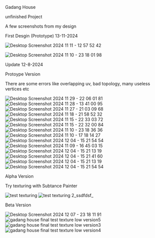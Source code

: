 Gadang House

unfinished Project

A few screenshots from my design

First Desgin (Prototype) 13-11-2024

![Desktop Screenshot 2024 11 11 - 12 57 52 42](https://github.com/user-attachments/assets/f47997fd-39c7-4f7c-b686-ef67fc96f3b6)

![Desktop Screenshot 2024 11 10 - 23 18 01 98](https://github.com/user-attachments/assets/cdef7e57-3645-426a-8c62-e46fdfad1d25)


Update 12-8-2024


Protoype Version

There are some errors like overlapping uv, bad topology, many useless vertices etc

![Desktop Screenshot 2024 11 29 - 22 06 01 81](https://github.com/user-attachments/assets/8d200ab6-f6ff-40fd-b725-f830464a9bff)
![Desktop Screenshot 2024 11 28 - 13 41 00 95](https://github.com/user-attachments/assets/49dffaf0-e41d-486b-a21f-04aa6160bdae)
![Desktop Screenshot 2024 11 27 - 21 03 09 68](https://github.com/user-attachments/assets/a27cd0be-3025-4e84-90b7-3ed00163b110)
![Desktop Screenshot 2024 11 18 - 21 58 52 32](https://github.com/user-attachments/assets/c2352dfa-8a07-45df-8b64-744a3823d061)
![Desktop Screenshot 2024 11 15 - 22 33 03 72](https://github.com/user-attachments/assets/8d8ab181-63fd-4ec8-8f3d-b24cd3bb4d45)
![Desktop Screenshot 2024 11 15 - 22 32 00 84](https://github.com/user-attachments/assets/cb748ad1-558b-47ef-9703-4a84a79861bd)
![Desktop Screenshot 2024 11 10 - 23 18 36 36](https://github.com/user-attachments/assets/93137293-d061-45a1-9d47-4cfec8f2d32c)
![Desktop Screenshot 2024 11 10 - 17 18 14 27](https://github.com/user-attachments/assets/ece3a083-f1e4-4895-9bc7-1f9fbfae07bd)
![Desktop Screenshot 2024 12 04 - 15 21 54 54](https://github.com/user-attachments/assets/0460fef5-4d6a-43af-a69c-95263cedb366)
![Desktop Screenshot 2024 11 09 - 16 45 03 15](https://github.com/user-attachments/assets/b7824b8f-fc88-462d-8d12-91d4abc8d748)
![Desktop Screenshot 2024 12 04 - 15 21 13 19](https://github.com/user-attachments/assets/084133e9-ca3d-42bf-9a71-186d8a8d4af1)
![Desktop Screenshot 2024 12 04 - 15 21 41 60](https://github.com/user-attachments/assets/f07e5c7c-95da-4c9d-8869-20daa848da00)
![Desktop Screenshot 2024 12 04 - 15 21 13 19](https://github.com/user-attachments/assets/3a583c51-637d-48c3-ada3-91aa124ba6ef)
![Desktop Screenshot 2024 12 04 - 15 21 54 54](https://github.com/user-attachments/assets/208cafb3-b8e8-4808-933c-f038bbeaab2c)


Alpha Version

Try texturing with Subtance Painter

![test texturing](https://github.com/user-attachments/assets/37eb7703-94af-481c-aa8a-43acad4dd21c)
![test texturing 2_ssdfdsf_](https://github.com/user-attachments/assets/b38b77b8-3931-4ca4-8be3-d88ffc394d9e)

Beta Version

![Desktop Screenshot 2024 12 07 - 23 18 11 91](https://github.com/user-attachments/assets/27fac870-8a5e-4c86-885e-cd49dd455d89)
![gadang house final test texture low version5](https://github.com/user-attachments/assets/6c7bd257-cb81-436d-83d6-6d6a1767e788)
![gadang house final test texture low version3](https://github.com/user-attachments/assets/1fdca8a0-a34d-45a1-a032-2eba94b10a36)
![gadang house final test texture low version4](https://github.com/user-attachments/assets/46839b62-dc04-426f-af44-ed3e89221e8c)
